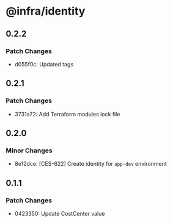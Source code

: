 # @infra/identity

## 0.2.2

### Patch Changes

- d055f0c: Updated tags

## 0.2.1

### Patch Changes

- 3731a72: Add Terraform modules lock file

## 0.2.0

### Minor Changes

- 8e12dce: [CES-622] Create identity for `app-dev` environment

## 0.1.1

### Patch Changes

- 0423350: Update CostCenter value
